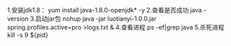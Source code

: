 1.安装jdk1.8：
    yum install java-1.8.0-openjdk* -y
2.查看是否成功
    java -version
3.启动jar包
    nohup java -jar luotianyi-1.0.0.jar  spring.profiles.active=pro >logs.txt &
4.查看进程
    ps -ef|grep java
5.杀死进程
     kill -s 9 ${pid}
    